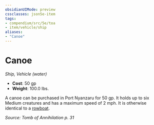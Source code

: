 ```yaml
---
obsidianUIMode: preview
cssclasses: json5e-item
tags:
- compendium/src/5e/toa
- item/vehicle/ship
aliases: 
- "Canoe"
---
```

# Canoe
*Ship, Vehicle (water)*  

- **Cost**: 50 gp
- **Weight**: 100.0 lbs.

A canoe can be purchased in Port Nyanzaru for 50 gp. It holds up to six Medium creatures and has a maximum speed of 2 mph. It is otherwise identical to a [rowboat](/Systems/5e/items/rowboat.md).

*Source: Tomb of Annihilation p. 31*